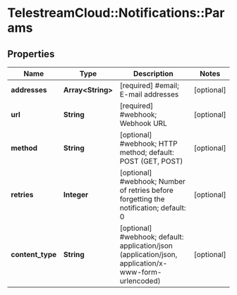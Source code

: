 # TelestreamCloud::Notifications::Params

## Properties
Name | Type | Description | Notes
------------ | ------------- | ------------- | -------------
**addresses** | **Array&lt;String&gt;** | [required] #email;  E-mail addresses  | [optional] 
**url** | **String** | [required] #webhook;  Webhook URL  | [optional] 
**method** | **String** | [optional] #webhook;  HTTP method; default: POST (GET, POST)  | [optional] 
**retries** | **Integer** | [optional] #webhook;  Number of retries before forgetting the notification; default: 0  | [optional] 
**content_type** | **String** | [optional] #webhook; default: application/json (application/json, application/x-www-form-urlencoded)  | [optional] 


